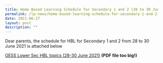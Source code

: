 ```yaml
---
title: Home Based Learning Schedule for Secondary 1 and 2 (28 to 30 June 2021)
permalink: /lp-news/home-based-learning-schedule-for-secondary-1-and-2-28-to-30-june-2021/
date: 2021-06-27
layout: post
description: ""
---
```

Dear parents, the schedule for HBL for Secondary 1 and 2 from 28 to 30 June 2021 is attached below

[GESS Lower Sec HBL topics (28-30 June 2021)](https://ganengsengsch.moe.edu.sg/wp-content/uploads/2021/06/GESS-Lower-Sec-HBL-topics-28-30-June-2021.pdf) **(PDF file too big!)**